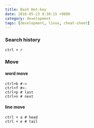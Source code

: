 ```yaml
---
title: Bash Hot-key
date: 2016-05-23 9:30:15 +0800
category: development
tags: [development, linux, cheat-sheet]
---
```


### Search history

```
ctrl + r
```

### Move

#### word move

```
ctrl+b #->
ctrl+f #<-
ctrl+p # last
ctrl+n # next
```

#### line move

```
ctrl + a # head
ctrl + e # tail
```
